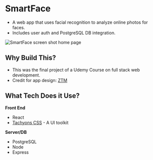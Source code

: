 # SmartFace
- A web app that uses facial recognition to analyze online photos for faces.
- Includes user auth and PostgreSQL DB integration.

![SmartFace screen shot home page](#)

## Why Build This?
- This was the final project of a Udemy Course on full stack web development.
- Credit for app design: [ZTM](https://academy.zerotomastery.io/p/complete-web-developer-zero-to-mastery)

## What Tech Does it Use?
**Front End**
- React
- [Tachyons CSS](https://tachyons.io/) - A UI toolkit

**Server/DB**
- PostgreSQL
- Node
- Express
